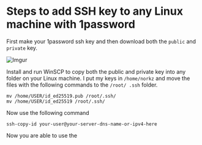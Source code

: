 # Steps to add SSH key to any Linux machine with 1password

First make your 1password ssh key and then download both the `public` and `private` key.

![Imgur](https://i.imgur.com/SWjr1OW.png)

Install and run WinSCP to copy both the public and private key into any folder on your Linux machine. I put my keys in `/home/norkz` and move the files with the following commands to the `/root/ .ssh` folder.

```
mv /home/USER/id_ed25519.pub /root/.ssh/
mv /home/USER/id_ed25519 /root/.ssh/
```

Now use the following command

```
ssh-copy-id your-user@your-server-dns-name-or-ipv4-here
```

Now you are able to use the 